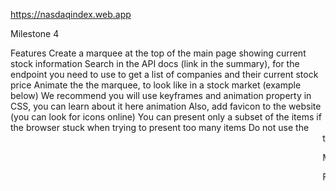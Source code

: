 https://nasdaqindex.web.app

Milestone 4

Features
Create a marquee at the top of the main page showing current stock information
Search in the API docs (link in the summary), for the endpoint you need to use to get a list of companies and their current stock price
Animate the the marquee, to look like in a stock market (example below)
We recommend you will use keyframes and animation property in CSS, you can learn about it here animation
Also, add favicon to the website (you can look for icons online)
You can present only a subset of the items if the browser stuck when trying to present too many items
Do not use the <marquee> tag. (see the alert here: https://developer.mozilla.org/en-US/docs/Web/HTML/Element/marquee)

Milestone 5

Features
Convert your all marquee functionality to a JavaScript class
This class should accept an element in the constructor argument, and render all of the other elements in it’s methods
This class should be implement in a separate file called Marquee.js (which should be imported in the main page html file)
In your main html file, you should only have an empty html element, which you pass to your Marquee instance constructor, and call this instance method to load and render everything to this div
If you want, you can use a function contstructor instead of a class (does the same)
